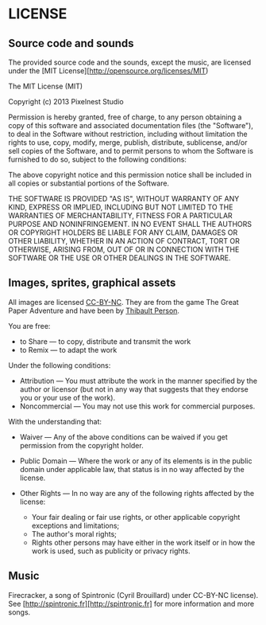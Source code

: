 LICENSE
=======

## Source code and sounds

The provided source code and the sounds, except the music, are licensed under the [MIT License][http://opensource.org/licenses/MIT)

The MIT License (MIT)

Copyright (c) 2013 Pixelnest Studio

Permission is hereby granted, free of charge, to any person obtaining a copy
of this software and associated documentation files (the "Software"), to deal
in the Software without restriction, including without limitation the rights
to use, copy, modify, merge, publish, distribute, sublicense, and/or sell
copies of the Software, and to permit persons to whom the Software is
furnished to do so, subject to the following conditions:

The above copyright notice and this permission notice shall be included in
all copies or substantial portions of the Software.

THE SOFTWARE IS PROVIDED "AS IS", WITHOUT WARRANTY OF ANY KIND, EXPRESS OR
IMPLIED, INCLUDING BUT NOT LIMITED TO THE WARRANTIES OF MERCHANTABILITY,
FITNESS FOR A PARTICULAR PURPOSE AND NONINFRINGEMENT. IN NO EVENT SHALL THE
AUTHORS OR COPYRIGHT HOLDERS BE LIABLE FOR ANY CLAIM, DAMAGES OR OTHER
LIABILITY, WHETHER IN AN ACTION OF CONTRACT, TORT OR OTHERWISE, ARISING FROM,
OUT OF OR IN CONNECTION WITH THE SOFTWARE OR THE USE OR OTHER DEALINGS IN
THE SOFTWARE.

## Images, sprites, graphical assets

All images are licensed [CC-BY-NC](http://creativecommons.org/licenses/by-nc/2.0/). They are from the game The Great Paper Adventure and have been by [Thibault Person](http://twitter.com/mrlapinou).

You are free:

- to Share — to copy, distribute and transmit the work
- to Remix — to adapt the work

Under the following conditions:

- Attribution — You must attribute the work in the manner specified by the author or licensor (but not in any way that suggests that they endorse you or your use of the work).
- Noncommercial — You may not use this work for commercial purposes.

With the understanding that:

- Waiver — Any of the above conditions can be waived if you get permission from the copyright holder.
- Public Domain — Where the work or any of its elements is in the public domain under applicable law, that status is in no way affected by the license.
- Other Rights — In no way are any of the following rights affected by the license:

   - Your fair dealing or fair use rights, or other applicable copyright exceptions and limitations;
   - The author's moral rights;
   - Rights other persons may have either in the work itself or in how the work is used, such as publicity or privacy rights.
   
## Music

Firecracker, a song of Spintronic (Cyril Brouillard) under CC-BY-NC license). See [http://spintronic.fr][http://spintronic.fr] for more information and more songs.
